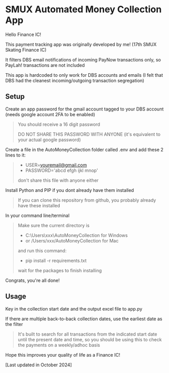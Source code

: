 # SMUX Automated Money Collection App

Hello Finance IC!

This payment tracking app was originally developed by me! (17th SMUX Skating Finance IC)

It filters DBS email notifications of incoming PayNow transactions only, so PayLah! transactions are not included

This app is hardcoded to only work for DBS accounts and emails (I felt that DBS had the cleanest incoming/outgoing transaction segregation)

## Setup
Create an app password for the gmail account tagged to your DBS account (needs google account 2FA to be enabled)
> You should receive a 16 digit password
> 
> DO NOT SHARE THIS PASSWORD WITH ANYONE (it's equivalent to your actual google password)

Create a file in the AutoMoneyCollection folder called .env and add these 2 lines to it:
> * USER=youremail@gmail.com
> * PASSWORD='abcd efgh ijkl mnop'
>
> don't share this file with anyone either

Install Python and PIP if you dont already have them installed
> If you can clone this repository from github, you probably already have these installed

In your command line/terminal
> Make sure the current directory is
> * C:\Users\xxx\AutoMoneyCollection for Windows
> * or /Users/xxx/AutoMoneyCollection for Mac
>
> and run this command: 
> * pip install -r requirements.txt
>
> wait for the packages to finish installing

Congrats, you're all done!

## Usage
Key in the collection start date and the output excel file to app.py

If there are multiple back-to-back collection dates, use the earliest date as the filter
> It's built to search for all transactions from the indicated start date until the present date and time, so you should be using this to check the payments on a weekly/adhoc basis

Hope this improves your quality of life as a Finance IC!

[Last updated in October 2024]